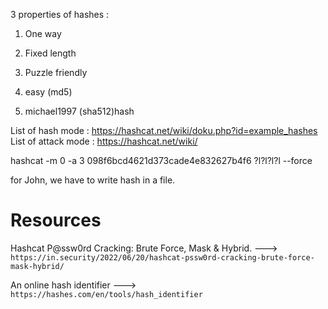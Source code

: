 3 properties of hashes :
1) One way
2) Fixed length
3) Puzzle friendly



1) easy (md5)
2) michael1997 (sha512)hash



List of hash mode : https://hashcat.net/wiki/doku.php?id=example_hashes
List of attack mode : https://hashcat.net/wiki/



hashcat -m 0 -a 3 098f6bcd4621d373cade4e832627b4f6 ?l?l?l?l --force


for John, we have to write hash in a file.


# Resources    
Hashcat P@ssw0rd Cracking: Brute Force, Mask & Hybrid.  --->  `https://in.security/2022/06/20/hashcat-pssw0rd-cracking-brute-force-mask-hybrid/`     

An online hash identifier ---> `https://hashes.com/en/tools/hash_identifier`
